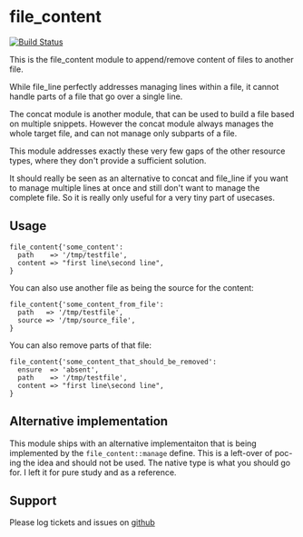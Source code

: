 file_content
============

[![Build Status](https://travis-ci.org/duritong/puppet-file_content.png?branch=master)](https://travis-ci.org/duritong/puppet-file_content)

This is the file_content module to append/remove content of files to another
file.

While file_line perfectly addresses managing lines within a file, it cannot
handle parts of a file that go over a single line.

The concat module is another module, that can be used to build a file based on
multiple snippets. However the concat module always manages the whole target
file, and can not manage only subparts of a file.

This module addresses exactly these very few gaps of the other resource types,
where they don't provide a sufficient solution.

It should really be seen as an alternative to concat and file_line if you want
to manage multiple lines at once and still don't want to manage the complete
file. So it is really only useful for a very tiny part of usecases.

Usage
-----

    file_content{'some_content':
      path    => '/tmp/testfile',
      content => "first line\second line",
    }

You can also use another file as being the source for the content:

    file_content{'some_content_from_file':
      path   => '/tmp/testfile',
      source => '/tmp/source_file',
    }

You can also remove parts of that file:

    file_content{'some_content_that_should_be_removed':
      ensure  => 'absent',
      path    => '/tmp/testfile',
      content => "first line\second line",
    }

Alternative implementation
--------------------------

This module ships with an alternative implementaiton that is being implemented
by the `file_content::manage` define. This is a left-over of poc-ing the idea
and should not be used. The native type is what you should go for. I left it
for pure study and as a reference.


Support
-------

Please log tickets and issues on [github](https://github.com/duritong/puppet-file_content)
